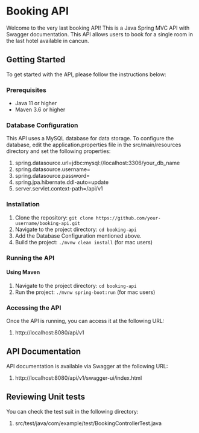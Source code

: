 # Booking API

Welcome to the very last booking API! This is a Java Spring MVC API with Swagger documentation. This API allows users to book for a single room in the last hotel available in cancun.

## Getting Started

To get started with the API, please follow the instructions below:

### Prerequisites

- Java 11 or higher
- Maven 3.6 or higher

### Database Configuration

This API uses a MySQL database for data storage. To configure the database, edit the application.properties file in the src/main/resources directory and set the following properties:

1. spring.datasource.url=jdbc:mysql://localhost:3306/your_db_name
2. spring.datasource.username=<your-username>
3. spring.datasource.password=<your-password>
4. spring.jpa.hibernate.ddl-auto=update
5. server.servlet.context-path=/api/v1

### Installation

1. Clone the repository: `git clone https://github.com/your-username/booking-api.git`
2. Navigate to the project directory: `cd booking-api`
3. Add the Database Configuration mentioned above.
4. Build the project: `./mvnw clean install` (for mac users)

### Running the API

#### Using Maven

1. Navigate to the project directory: `cd booking-api`
2. Run the project: `./mvnw spring-boot:run` (for mac users)

### Accessing the API

Once the API is running, you can access it at the following URL:

1. http://localhost:8080/api/v1

## API Documentation

API documentation is available via Swagger at the following URL:

1. http://localhost:8080/api/v1/swagger-ui/index.html

## Reviewing Unit tests

You can check the test suit in the following directory:

1. src/test/java/com/example/test/BookingControllerTest.java
